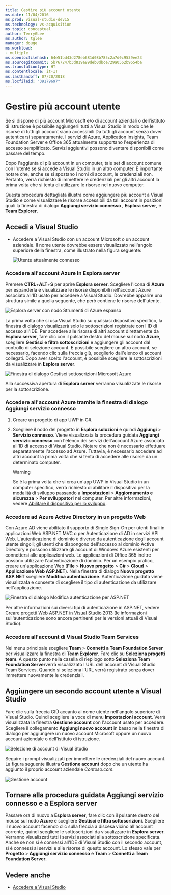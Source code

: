 ```yaml
---
title: Gestire più account utente
ms.date: 11/04/2016
ms.prod: visual-studio-dev15
ms.technology: vs-acquisition
ms.topic: conceptual
author: TerryGLee
ms.author: tglee
manager: douge
ms.workload:
- multiple
ms.openlocfilehash: 64e51bd43d278eb681d08b785c2a7d0c9539ee23
ms.sourcegitcommit: 5b767247b3d819a99deb0dbce729a0562b9654ba
ms.translationtype: HT
ms.contentlocale: it-IT
ms.lasthandoff: 07/20/2018
ms.locfileid: "39179697"
---
```

# <a name="work-with-multiple-user-accounts"></a>Gestire più account utente

Se si dispone di più account Microsoft e/o di account aziendali o dell’istituto di istruzione è possibile aggiungerli tutti a Visual Studio in modo che le risorse di tutti gli account siano accessibili Da tutti gli account senza dover autenticarsi separatamente. I servizi di Azure, Application Insights, Team Foundation Server e Office 365 attualmente supportano l'esperienza di accesso semplificato. Servizi aggiuntivi possono diventare disponibili come passare del tempo.

Dopo l'aggiunta di più account in un computer, tale set di account comune con l'utente se si accede a Visual Studio in un altro computer. È importante notare che, anche se si spostano i nomi di account, le credenziali non. Pertanto, verrà richiesto di immettere le credenziali per gli altri account la prima volta che si tenta di utilizzare le risorse nel nuovo computer.

Questa procedura dettagliata illustra come aggiungere più account a Visual Studio e come visualizzare le risorse accessibili da tali account in posizioni quali la finestra di dialogo **Aggiungi servizio connesso** , **Esplora server**, e **Team Explorer**.

## <a name="sign-in-to-visual-studio"></a>Accedi a Visual Studio

- Accedere a Visual Studio con un account Microsoft o un account aziendale. Il nome utente dovrebbe essere visualizzato nell'angolo superiore della finestra, come illustrato nella figura seguente:

     ![Utente attualmente connesso](../ide/media/vs2015_username.png)

### <a name="access-your-azure-account-in-server-explorer"></a>Accedere all'account Azure in Esplora server

Premere **CTRL**+**ALT**+**S** per aprire **Esplora server**. Scegliere l'icona di **Azure** per espanderla e visualizzare le risorse disponibili nell'account Azure associato all'ID usato per accedere a Visual Studio. Dovrebbe apparire una struttura simile a quella seguente, che però contiene le risorse dell'utente.

![Esplora server con nodo Strumenti di Azure espanso](../ide/media/vs2015_serverexplorer.png)

La prima volta che si usa Visual Studio su qualsiasi dispositivo specifico, la finestra di dialogo visualizzerà solo le sottoscrizioni registrate con l'ID di accesso all'IDE. Per accedere alle risorse di altri account direttamente da **Esplora server**, fare clic con il pulsante destro del mouse sul nodo **Azure**, scegliere **Gestisci e filtra sottoscrizioni** e aggiungere gli account dal controllo di selezione account. È possibile scegliere un altro account, se necessario, facendo clic sulla freccia giù, sceglierlo dall'elenco di account collegati. Dopo aver scelto l'account, è possibile scegliere le sottoscrizioni da visualizzare in **Esplora server**.

![Finestra di dialogo Gestisci sottoscrizioni Microsoft Azure](../ide/media/vs2015_manage_subs.png)

Alla successiva apertura di **Esplora server** verranno visualizzate le risorse per la sottoscrizione.

### <a name="access-your-azure-account-via-add-connected-service-dialog"></a>Accedere all'account Azure tramite la finestra di dialogo Aggiungi servizio connesso

1. Creare un progetto di app UWP in C#.

1. Scegliere il nodo del progetto in **Esplora soluzioni** e quindi **Aggiungi** > **Servizio connesso**. Viene visualizzata la procedura guidata **Aggiungi servizio connesso** con l'elenco dei servizi dell'account Azure associato all'ID di accesso di Visual Studio. Notare che non è necessario effettuare separatamente l'accesso ad Azure. Tuttavia, è necessario accedere ad altri account la prima volta che si tenta di accedere alle risorse da un determinato computer.

    > [!WARNING]
    > Se è la prima volta che si crea un'app UWP in Visual Studio in un computer specifico, verrà richiesto di abilitare il dispositivo per la modalità di sviluppo passando a **Impostazioni** > **Aggiornamento e sicurezza** > **Per sviluppatori** nel computer. Per altre informazioni, vedere [Abilitare il dispositivo per lo sviluppo](/windows/uwp/get-started/enable-your-device-for-development).

### <a name="access_azure"></a> Accedere ad Azure Active Directory in un progetto Web

Con Azure AD viene abilitato il supporto di Single Sign-On per utenti finali in applicazioni Web ASP.NET MVC o per Autenticazione di AD in servizi API Web. L'autenticazione di dominio è diverso da autenticazione degli account utente singoli; gli utenti che dispongono dell'accesso al dominio Active Directory è possono utilizzare gli account di Windows Azure esistenti per connettersi alle applicazioni web. Le applicazioni di Office 365 inoltre possono utilizzare l'autenticazione di dominio. Per un esempio pratico, creare un'applicazione Web (**File** > **Nuovo progetto** > **C#** > **Cloud** > **Applicazione Web ASP.NET**). Nella finestra di dialogo **Nuovo progetto ASP.NET** scegliere **Modifica autenticazione**. Autenticazione guidata viene visualizzata e consente di scegliere il tipo di autenticazione da utilizzare nell'applicazione.

![Finestra di dialogo Modifica autenticazione per ASP.NET](../ide/media/vs2015_change_authentication.png)

Per altre informazioni sui diversi tipi di autenticazione in ASP.NET, vedere [Creare progetti Web ASP.NET in Visual Studio 2013](http://www.asp.net/visual-studio/overview/2013/creating-web-projects-in-visual-studio#orgauth) (le informazioni sull'autenticazione sono ancora pertinenti per le versioni attuali di Visual Studio).

### <a name="access-your-visual-studio-team-services-account"></a>Accedere all'account di Visual Studio Team Services

Nel menu principale scegliere **Team** > **Connetti a Team Foundation Server** per visualizzare la finestra di **Team Explorer**. Fare clic su **Seleziona progetti team**. A questo punto nella casella di riepilogo sotto **Seleziona Team Foundation Server**verrà visualizzato l'URL dell'account di Visual Studio Team Services. Quando si seleziona l'URL verrà registrato senza dover immettere nuovamente le credenziali.

## <a name="add-a-second-user-account-to-visual-studio"></a>Aggiungere un secondo account utente a Visual Studio

Fare clic sulla freccia GIÙ accanto al nome utente nell'angolo superiore di Visual Studio. Quindi scegliere la voce di menu **Impostazioni account**. Verrà visualizzata la finestra **Gestione account** con l'account usato per accedere. Scegliere il collegamento **Aggiungi nuovo account** in basso nella finestra di dialogo per aggiungere un nuovo account Microsoft oppure un nuovo account aziendale o dell'istituto di istruzione.

![Selezione di account di Visual Studio](../ide/media/vs2015_acct_picker.png)

Seguire i prompt visualizzati per immettere le credenziali del nuovo account. La figura seguente illustra **Gestione account** dopo che un utente ha aggiunto il proprio account aziendale *Contoso.com*.

![Gestione account](../ide/media/vs2015_accountmanager.gif)

## <a name="revisit-the-add-connected-services-wizard-and-server-explorer"></a>Tornare alla procedura guidata Aggiungi servizio connesso e a Esplora server

Passare ora di nuovo a **Esplora server**, fare clic con il pulsante destro del mouse sul nodo **Azure** e scegliere **Gestisci e filtra sottoscrizioni**. Scegliere il nuovo account facendo clic sulla freccia a discesa vicino all'account corrente, quindi scegliere le sottoscrizioni da visualizzare in **Esplora server**. Verranno visualizzati tutti i servizi associati alla sottoscrizione specificata. Anche se non si è connessi all'IDE di Visual Studio con il secondo account, si è connessi ai servizi e alle risorse di questo account. Lo stesso vale per **Progetto** > **Aggiungi servizio connesso** e **Team** > **Connetti a Team Foundation Server**.

## <a name="see-also"></a>Vedere anche

- [Accedere a Visual Studio](signing-in-to-visual-studio.md)

